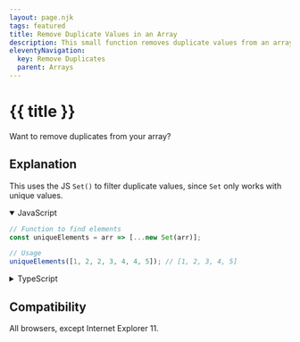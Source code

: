 ```yaml
---
layout: page.njk
tags: featured
title: Remove Duplicate Values in an Array
description: This small function removes duplicate values from an array using a cool technique with another JavaScript built-in object.
eleventyNavigation:
  key: Remove Duplicates
  parent: Arrays
---
```

# {{ title }}

Want to remove duplicates from your array?

<h2 class="h5">Explanation</h2>

This uses the JS `Set()` to filter duplicate values, since `Set` only works with unique values.

<details open>
  <summary>JavaScript</summary>
  
```javascript
// Function to find elements
const uniqueElements = arr => [...new Set(arr)];

// Usage
uniqueElements([1, 2, 2, 3, 4, 4, 5]); // [1, 2, 3, 4, 5]
```
</details>

<details>
  <summary>TypeScript</summary>
  
```typescript
// Function to find elements
const uniqueElements = arr: [] => [...new Set(arr)];

// Usage
uniqueElements([1, 2, 2, 3, 4, 4, 5]); // [1, 2, 3, 4, 5]
```
</details>

<h2 class="h5">Compatibility</h2>

All browsers, except Internet Explorer 11.
